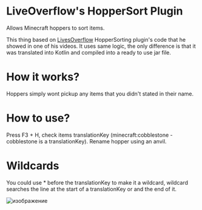 # LiveOverflow's HopperSort Plugin
Allows Minecraft hoppers to sort items. 

This thing based on <a href="https://www.youtube.com/@LiveOverflow">LivesOverflow</a> HopperSorting plugin's code that he showed in one of his videos. 
It uses same logic, the only difference is that it was translated into Kotlin and compiled into a ready to use jar file. 

<h1>How it works?</h1> 
Hoppers simply wont pickup any items that you didn't stated in their name.
 
<h1>How to use? </h1>
Press F3 + H, check items translationKey (minecraft:cobblestone - cobblestone is a translationKey). Rename hopper using an anvil. 

<h1>Wildcards</h1>
You could use * before the translationKey to make it a wildcard, wildcard searches the line at the start of a translationKey or and the end of it. 

![изображение](https://github.com/Zardexd/LivesOverflowHopperSort/assets/40138317/603fad3b-cb7e-4dc7-af40-67ffd137f58a)
